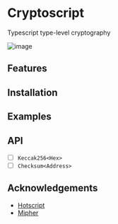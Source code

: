 # Cryptoscript

Typescript type-level cryptography

![image](https://github.com/kyscott18/cryptoscript/assets/43524469/59687243-394e-4b91-9251-b46ab5073a99)

## Features

## Installation

## Examples

## API

- [ ] ```Keccak256<Hex>```
- [ ] ```Checksum<Address>```

## Acknowledgements

- [Hotscript](https://github.com/gvergnaud/hotscript/tree/main)
- [Mipher](https://github.com/mpaland/mipher)

